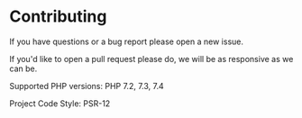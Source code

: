 # Contributing

If you have questions or a bug report please open a new issue.

If you'd like to open a pull request please do, we will be as responsive as we can be.

Supported PHP versions:
PHP 7.2, 7.3, 7.4

Project Code Style: PSR-12

